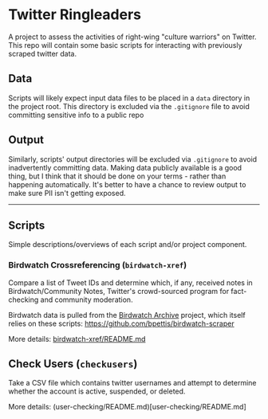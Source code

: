 # Twitter Ringleaders

A project to assess the activities of right-wing "culture warriors" on Twitter. This repo will contain some basic scripts for interacting with previously scraped twitter data.

## Data

Scripts will likely expect input data files to be placed in a `data` directory in the project root. This directory is excluded via the `.gitignore` file to avoid committing sensitive info to a public repo

## Output

Similarly, scripts' output directories will be excluded via `.gitignore` to avoid inadvertently committing data. Making data publicly available is a good thing, but I think that it should be done on your terms - rather than happening automatically. It's better to have a chance to review output to make sure PII isn't getting exposed.

---


## Scripts

Simple descriptions/overviews of each script and/or project component.

### Birdwatch Crossreferencing (`birdwatch-xref`)

Compare a list of Tweet IDs and determine which, if any, received notes in Birdwatch/Community Notes, Twitter's crowd-sourced program for fact-checking and community moderation.

Birdwatch data is pulled from the [Birdwatch Archive](https://birdwatcharchive.org/) project, which itself relies on these scripts: https://github.com/bpettis/birdwatch-scraper

More details: [birdwatch-xref/README.md](birdwatch-xref/README.md)

## Check Users (`checkusers`)

Take a CSV file which contains twitter usernames and attempt to determine whether the account is active, suspended, or deleted.

More details: (user-checking/README.md)[user-checking/README.md]
